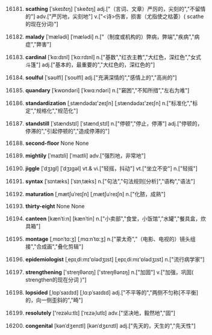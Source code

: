 16181. **scathing**
[ˈskeɪðɪŋ]  [ˈskeðɪŋ]
adj.["（言词、文章）严厉的，尖刻的","不留情的"]  adv.["严厉地，尖刻地"]  v.["<诗>伤害，损害（尤指使之枯萎）( scathe的现在分词)"]  

16182. **malady**
[ˈmælədi]  [ˈmælədi]
n.["（制度或机构的）弊病，弊端","疾病","病症","弊害"]  

16183. **cardinal**
[ˈkɑ:dɪnl]  [ˈkɑ:rdɪnl]
n.["基数","红衣主教","大红色，深红色","女式斗篷"]  adj.["基本的，最重要的","大红色的，深红色的"]  

16184. **soulful**
[ˈsəʊlfl]  [ˈsoʊlfl]
adj.["充满深情的","感情上的","高尚的"]  

16185. **quandary**
[ˈkwɒndəri]  [ˈkwɑ:ndəri]
n.["窘困","不知所措","左右为难"]  

16186. **standardization**
[ˌstændədaɪ'zeɪʃn]  [ˌstændədaɪ'zeɪʃn]
n.["标准化","标定","规格化","规范化"]  

16187. **standstill**
[ˈstændstɪl]  [ˈstændˌstɪl]
n.["停顿","停止，停滞"]  adj.["停顿的，停滞的","引起停顿的","造成停滞的"]  

16188. **second-floor**
None
None

16189. **mightily**
[ˈmaɪtɪli]  [ˈmaɪtli]
adv.["强烈地，非常地"]  

16190. **jiggle**
[ˈdʒɪgl]  [ˈdʒɪɡəl]
vt.& vi.["轻摇，抖动"]  vt.["坐立不安"]  n.["轻摇"]  

16191. **syntax**
[ˈsɪntæks]  [ˈsɪnˌtæks]
n.["句法","句法规则[分析]","语构","语法"]  

16192. **maturation**
[ˌmætʃuˈreɪʃn]  [ˌmætʃuˈreɪʃn]
n.["化脓，成熟"]  

16193. **thirty-eight**
None
None

16194. **canteen**
[kænˈti:n]  [kænˈtin]
n.["小卖部","食堂，小饭馆","水罐","餐具盒，炊具箱"]  

16195. **montage**
[ˌmɒnˈtɑ:ʒ]  [ˌmɑ:nˈtɑ:ʒ]
n.["蒙太奇","（电影、电视的）镜头组接","合成画","叠化剪辑"]  

16196. **epidemiologist**
[ˌepɪˌdi:mɪ'ɒlədʒɪst]  [ˌepɪˌdi:mɪ'ɒlədʒɪst]
n.["流行病学家"]  

16197. **strengthening**
['streŋθənɪŋ]  ['streŋθənɪŋ]
n.["加固"]  v.["加强，巩固( strengthen的现在分词 )"]  

16198. **lopsided**
[ˌlɒpˈsaɪdɪd]  [ˌlɑ:pˈsaɪdɪd]
adj.["不平等的","两侧不匀称[不平衡]的，向一侧歪斜的","畸"]  

16199. **resolutely**
['rezəlu:tlɪ]  [ˈrɛzəˌlutlɪ]
adv.["坚决地，毅然地","固"]  

16200. **congenital**
[kənˈdʒenɪtl]  [kənˈdʒɛnɪtl]
adj.["先天的，天生的","先天性"]  

